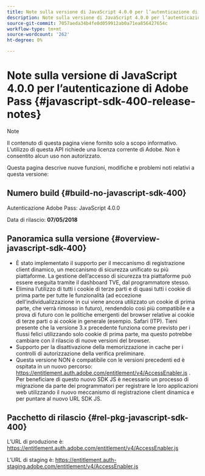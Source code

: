 ```yaml
---
title: Note sulla versione di JavaScript 4.0.0 per l’autenticazione di Adobe Pass
description: Note sulla versione di JavaScript 4.0.0 per l’autenticazione di Adobe Pass
source-git-commit: 7057aeda34b4fe0d059912ab0a71ea856427654c
workflow-type: tm+mt
source-wordcount: '262'
ht-degree: 0%

---
```


# Note sulla versione di JavaScript 4.0.0 per l’autenticazione di Adobe Pass {#javascript-sdk-400-release-notes}

>[!NOTE]
>
>Il contenuto di questa pagina viene fornito solo a scopo informativo. L’utilizzo di questa API richiede una licenza corrente di Adobe. Non è consentito alcun uso non autorizzato.

Questa pagina descrive nuove funzioni, modifiche e problemi noti relativi a questa versione:

## Numero build {#build-no-javascript-sdk-400}

Autenticazione Adobe Pass: JavaScript 4.0.0

Data di rilascio: **07/05/2018**


## Panoramica sulla versione {#overview-javascript-sdk-400}

* È stato implementato il supporto per il meccanismo di registrazione client dinamico, un meccanismo di sicurezza unificato su più piattaforme. La gestione dell’accesso di sicurezza tra piattaforme può essere eseguita tramite il dashboard TVE, dal programmatore stesso.
* Elimina l’utilizzo di tutti i cookie di terze parti e di quasi tutti i cookie di prima parte per tutte le funzionalità (ad eccezione dell’individualizzazione in cui viene ancora utilizzato un cookie di prima parte, che verrà rimosso in futuro), rendendolo così più compatibile e a prova di futuro con le politiche emergenti del browser relative ai cookie di terze parti o ai cookie in generale (esempio. Safari (ITP). Tieni presente che la versione 3.x precedente funziona come previsto per i flussi felici utilizzando solo cookie di prima parte, ma questo potrebbe cambiare con il rilascio di nuove versioni del browser.
* Supporto per la disattivazione della memorizzazione in cache per i controlli di autorizzazione della verifica preliminare.
* Questa versione NON è compatibile con le versioni precedenti ed è ospitata in un nuovo percorso: https://entitlement.auth.adobe.com/entitlement/v4/AccessEnabler.js . Per beneficiare di questo nuovo SDK JS è necessario un processo di migrazione da parte dei programmatori per registrare le loro applicazioni web utilizzando il nuovo meccanismo di registrazione client dinamica e per puntare al nuovo URL SDK JS.


## Pacchetto di rilascio {#rel-pkg-javascript-sdk-400}

L’URL di produzione è: https://entitlement.auth.adobe.com/entitlement/v4/AccessEnabler.js

L’URL di staging è: https://entitlement.auth-staging.adobe.com/entitlement/v4/AccessEnabler.js
